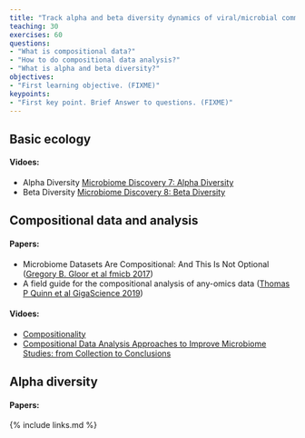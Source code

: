 ```yaml
---
title: "Track alpha and beta diversity dynamics of viral/microbial communities"
teaching: 30
exercises: 60
questions:
- "What is compositional data?"
- "How to do compositional data analysis?"
- "What is alpha and beta diversity?"
objectives:
- "First learning objective. (FIXME)"
keypoints:
- "First key point. Brief Answer to questions. (FIXME)"
---
```

## Basic ecology
#### Vidoes:
- Alpha Diversity [Microbiome Discovery 7: Alpha Diversity](https://youtu.be/9ZvoR89HYP8)
- Beta Diversity [Microbiome Discovery 8: Beta Diversity](https://youtu.be/lcbp6EecDg4)
## Compositional data and analysis
#### Papers:
- Microbiome Datasets Are Compositional: And This Is Not Optional ([Gregory B. Gloor et al fmicb 2017](https://www.frontiersin.org/articles/10.3389/fmicb.2017.02224/full))
- A field guide for the compositional analysis of any-omics data ([Thomas P Quinn et al GigaScience 2019](https://pubmed.ncbi.nlm.nih.gov/31544212/))
#### Vidoes:
- [Compositionality](https://youtu.be/X60nFYpLWRs) 
- [Compositional Data Analysis Approaches to Improve Microbiome Studies: from Collection to Conclusions](https://youtu.be/j1IbfQrT2Cs) 

## Alpha diversity
#### Papers:
{% include links.md %}

